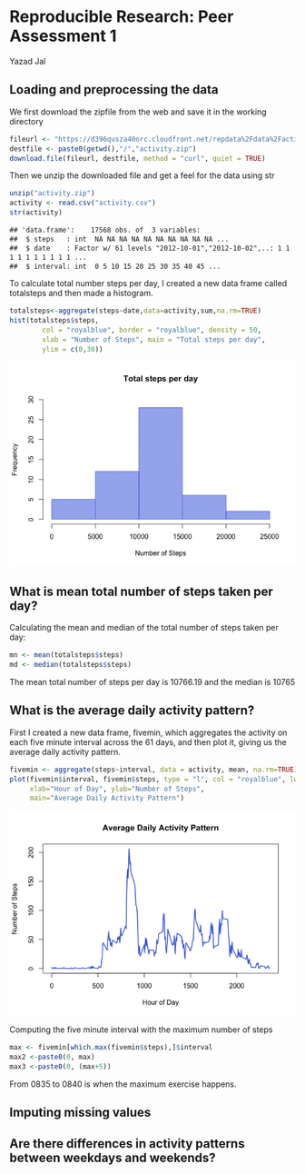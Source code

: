 # Reproducible Research: Peer Assessment 1
Yazad Jal  

## Loading and preprocessing the data

We first download the zipfile from the web and save it in the working directory


```r
fileurl <- "https://d396qusza40orc.cloudfront.net/repdata%2Fdata%2Factivity.zip"
destfile <- paste0(getwd(),"/","activity.zip")
download.file(fileurl, destfile, method = "curl", quiet = TRUE)
```

Then we unzip the downloaded file and get a feel for the data using str


```r
unzip("activity.zip")
activity <- read.csv("activity.csv")
str(activity)
```

```
## 'data.frame':	17568 obs. of  3 variables:
##  $ steps   : int  NA NA NA NA NA NA NA NA NA NA ...
##  $ date    : Factor w/ 61 levels "2012-10-01","2012-10-02",..: 1 1 1 1 1 1 1 1 1 1 ...
##  $ interval: int  0 5 10 15 20 25 30 35 40 45 ...
```

To calculate total number steps per day, I created a new data frame called totalsteps and then made a histogram. 


```r
totalsteps<-aggregate(steps~date,data=activity,sum,na.rm=TRUE)
hist(totalsteps$steps, 
        col = "royalblue", border = "royalblue", density = 50,
        xlab = "Number of Steps", main = "Total steps per day",
        ylim = c(0,30))
```

![](PA1_template_files/figure-html/totalsteps-1.png)<!-- -->

## What is mean total number of steps taken per day?

Calculating the mean and median of the total number of steps taken per day:


```r
mn <- mean(totalsteps$steps)
md <- median(totalsteps$steps)
```



The mean total number of steps per day is 10766.19 and the median is 10765


## What is the average daily activity pattern?

First I created a new data frame, fivemin, which aggregates the activity on each five minute interval across the 61 days, and then plot it, giving us the average daily activity pattern.


```r
fivemin <- aggregate(steps~interval, data = activity, mean, na.rm=TRUE)
plot(fivemin$interval, fivemin$steps, type = "l", col = "royalblue", lwd=2,
     xlab="Hour of Day", ylab="Number of Steps", 
     main="Average Daily Activity Pattern")
```

![](PA1_template_files/figure-html/fivemin-1.png)<!-- -->

Computing the five minute interval with the maximum number of steps

```r
max <- fivemin[which.max(fivemin$steps),]$interval
max2 <-paste0(0, max)
max3 <-paste0(0, (max+5))
```

From 0835 to 0840 is when the maximum exercise happens.

## Imputing missing values



## Are there differences in activity patterns between weekdays and weekends?
